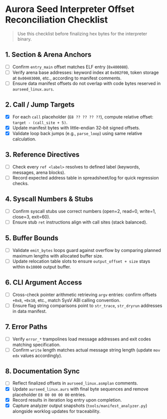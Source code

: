 # Aurora Seed Interpreter Offset Reconciliation Checklist

> Use this checklist before finalizing hex bytes for the interpreter binary.

## 1. Section & Arena Anchors
- [ ] Confirm `entry_main` offset matches ELF entry (`0x400080`).
- [ ] Verify arena base addresses: keyword index at `0x002F00`, token storage at `0x00403000`, etc., according to manifest comments.
- [ ] Ensure data manifest offsets do not overlap with code bytes reserved in `aurseed_linux.aurs`.

## 2. Call / Jump Targets
- [x] For each `call` placeholder (`E8 ?? ?? ?? ??`), compute relative offset: `target - (call_site + 5)`.
- [x] Update manifest bytes with little-endian 32-bit signed offsets.
- [x] Validate loop back jumps (e.g., `parse_loop`) using same relative calculation.

## 3. Reference Directives
- [ ] Check every `ref <label>` resolves to defined label (keywords, messages, arena blocks).
- [ ] Record expected address table in spreadsheet/log for quick regression checks.

## 4. Syscall Numbers & Stubs
- [ ] Confirm syscall stubs use correct numbers (open=2, read=0, write=1, close=3, exit=60).
- [ ] Ensure stub `ret` instructions align with call sites (stack balanced).

## 5. Buffer Bounds
- [ ] Validate `emit_bytes` loops guard against overflow by comparing planned maximum lengths with allocated buffer size.
- [ ] Update relocation table slots to ensure `output_offset + size` stays within `0x10000` output buffer.

## 6. CLI Argument Access
- [ ] Cross-check pointer arithmetic retrieving `argv` entries: confirm offsets `+0x8`, `+0x10`, etc., match SysV ABI calling convention.
- [ ] Ensure flag string comparisons point to `str_trace`, `str_dryrun` addresses in data manifest.

## 7. Error Paths
- [ ] Verify `error_*` trampolines load message addresses and exit codes matching specification.
- [ ] Confirm `write` length matches actual message string length (update `mov edx` values accordingly).

## 8. Documentation Sync
- [ ] Reflect finalized offsets in `aurseed_linux.asmplan` comments.
- [x] Update `aurseed_linux.aurs` with final byte sequences and remove placeholder `E8 00 00 00 00` entries.
- [x] Record results in iteration log entry upon completion.
- [x] Capture analyzer output snapshots (`tools/manifest_analyzer.py`) alongside worklog updates for traceability.

